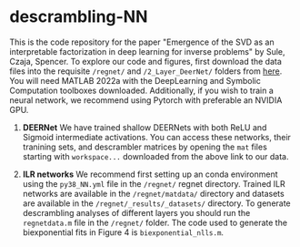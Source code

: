 # descrambling-NN

This is the code repository for the paper "Emergence of the SVD as an interpretable factorization in deep learning for inverse problems" by Sule, Czaja, Spencer. To explore our code and figures, first download the data files into the requisite `/regnet/` and `/2_Layer_DeerNet/` folders from [here](https://umd.box.com/s/zul3iaq9x6u332nydsc6lo19uvote8ry). You will need MATLAB 2022a with the DeepLearning and Symbolic Computation toolboxes downloaded. 
Additionally, if you wish to train a neural network, we recommend using Pytorch with preferable an NVIDIA GPU. 

1. **DEERNet** We have trained shallow DEERNets with both ReLU and Sigmoid intermediate activations. You can access these networks, their tranining sets, and descrambler matrices by opening the `mat` files starting with `workspace...` downloaded from the above link to our data. 

2. **ILR networks** We recommend first setting up an conda environment using the `py38_NN.yml` file in the `/regnet/` regnet directory. Trained ILR networks are available in the `/regnet/matdata/` directory and datasets are available in the `/regnet/_results/_datasets/` directory. To generate descrambling analyses of different layers you should run the `regnetdata.m` file in the `/regnet/` folder. The code used to generate the biexponential fits in Figure 4 is `biexponential_nlls.m`. 

